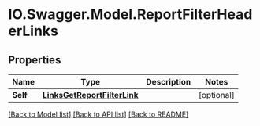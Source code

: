 # IO.Swagger.Model.ReportFilterHeaderLinks
## Properties

Name | Type | Description | Notes
------------ | ------------- | ------------- | -------------
**Self** | [**LinksGetReportFilterLink**](LinksGetReportFilterLink.md) |  | [optional] 

[[Back to Model list]](../README.md#documentation-for-models) [[Back to API list]](../README.md#documentation-for-api-endpoints) [[Back to README]](../README.md)

